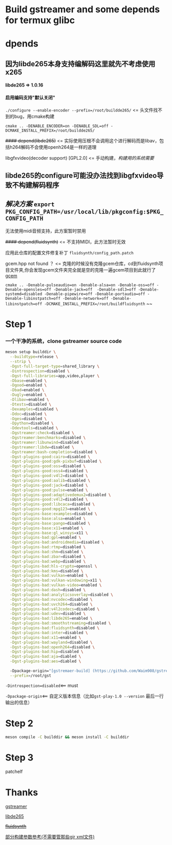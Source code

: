 # Build gstreamer and some depends for termux glibc

# dpends

## 因为libde265本身支持编解码这里就先不考虑使用x265

#### libde265 => 1.0.16  
#### 启用编码支持"默认关闭"

```./configure --enable-encoder --prefix=/root/buildde265/``` <= 头文件找不到的bug，用cmake构建

```cmake .. -DENABLE_ENCODER=on -DENABLE_SDL=off -DCMAKE_INSTALL_PREFIX=/root/buildde265/```

~~#### depend(libde265)~~ <= 实际使用压根不会调用这个进行解码而是libav，包括h264解码不会使用openh264是一样的道理

  libgfxvideo(decoder support) [GPL2.0] <= 手动构建，*构建用的系统需要*

  ## libde265的configure可能没办法找到libgfxvideo导致不构建解码程序

  ## *解决方案* ```export PKG_CONFIG_PATH=/usr/local/lib/pkgconfig:$PKG_CONFIG_PATH```

无法使用midi音频支持，此方案暂时禁用


~~#### depend(fluidsynth)~~ <= 不支持MIDI，此方法暂时无效

  应用此仓库的配置文件修复补丁
  ```fluidsynth/config_path.patch```

  gcem.hpp not found ？ <= 克隆的时候没有克隆gcem仓库，cd到fluidsynth项目文件夹,你会发现gcem文件夹完全就是空的克隆一遍gcem项目到此就行了 [gcem](https://github.com/kthohr/gcem)

```cmake .. -Denable-pulseaudio=on -Denable-alsa=on -Denable-oss=off -Denable-opensles=off -Denable-jack=off  -Denable-sdl3=off -Denable-systemd=disabled -Denable-pipewire=off -Denable-portaudio=off -Denable-libinstpatch=off -Denable-network=off -Denable-libinstpatch=off -DCMAKE_INSTALL_PREFIX=/root/buildfluidsynth```
~~
# Step 1

### 一个干净的系统，clone gstreamer source code

```bash
meson setup builddir \
  --buildtype=release \
  --strip \
  -Dgst-full-target-type=shared_library \
  -Dintrospection=disabled \
  -Dgst-full-libraries=app,video,player \
  -Dbase=enabled \
  -Dgood=enabled \
  -Dbad=enabled \
  -Dugly=enabled \
  -Dlibav=enabled \
  -Dtests=disabled \
  -Dexamples=disabled \
  -Ddoc=disabled \
  -Dges=disabled \
  -Dpython=disabled \
  -Ddevtools=disabled \
  -Dgstreamer:check=disabled \
  -Dgstreamer:benchmarks=disabled \
  -Dgstreamer:libunwind=disabled \
  -Dgstreamer:libdw=disabled \
  -Dgstreamer:bash-completion=disabled \
  -Dgst-plugins-good:cairo=disabled \
  -Dgst-plugins-good:gdk-pixbuf=disabled \
  -Dgst-plugins-good:oss=disabled \
  -Dgst-plugins-good:oss4=disabled \
  -Dgst-plugins-good:v4l2=disabled \
  -Dgst-plugins-good:aalib=disabled \
  -Dgst-plugins-good:jack=disabled \
  -Dgst-plugins-good:pulse=enabled \
  -Dgst-plugins-good:adaptivedemux2=disabled \
  -Dgst-plugins-good:v4l2=disabled \
  -Dgst-plugins-good:libcaca=disabled \
  -Dgst-plugins-good:mpg123=enabled \
  -Dgst-plugins-base:examples=disabled \
  -Dgst-plugins-base:alsa=enabled \
  -Dgst-plugins-base:pango=disabled \
  -Dgst-plugins-base:x11=enabled \
  -Dgst-plugins-base:gl_winsys=x11 \
  -Dgst-plugins-bad:gpl=enabled \
  -Dgst-plugins-bad:androidmedia=disabled \
  -Dgst-plugins-bad:rtmp=disabled \
  -Dgst-plugins-bad:shm=disabled \
  -Dgst-plugins-bad:zbar=disabled \
  -Dgst-plugins-bad:webp=disabled \
  -Dgst-plugins-bad:hls-crypto=openssl \
  -Dgst-plugins-bad:kms=disabled \
  -Dgst-plugins-bad:vulkan=enabled \
  -Dgst-plugins-bad:vulkan-windowing=x11 \
  -Dgst-plugins-bad:vulkan-video=enabled \
  -Dgst-plugins-bad:dash=disabled \
  -Dgst-plugins-bad:analyticsoverlay=disabled \
  -Dgst-plugins-bad:nvcodec=disabled \
  -Dgst-plugins-bad:uvch264=disabled \
  -Dgst-plugins-bad:v4l2codecs=disabled \
  -Dgst-plugins-bad:udev=disabled \
  -Dgst-plugins-bad:libde265=enabled \
  -Dgst-plugins-bad:smoothstreaming=disabled \
  -Dgst-plugins-bad:fluidsynth=disabled \
  -Dgst-plugins-bad:inter=disabled \
  -Dgst-plugins-bad:x11=enabled \
  -Dgst-plugins-bad:wayland=disabled \
  -Dgst-plugins-bad:openh264=disabled \
  -Dgst-plugins-bad:hip=disabled \
  -Dgst-plugins-bad:aja=diabled \
  -Dgst-plugins-bad:aes=diabled \
  
  -Dpackage-origin="[gstremaer-build] (https://github.com/Waim908/gstreamer-build)  ᗜˬᗜ" \
  --prefix=/root/gst
```

```-Dintrospection=disabled```<== must

```-Dpackage-origin```<== 自定义版本信息（比如```gst-play-1.0 --version``` 最后一行输出的信息）

# Step 2

```bash
meson compile -C builddir && meson install -C builddir
```

# Step 3

patchelf

# Thanks

[gstreamer](https://gitlab.freedesktop.org/gstreamer/gstreamer)

[libde265]()

~~[fluidsynth](https://github.com/FluidSynth/fluidsynth)~~

[部分构建参数参考(不需要管那些gir xml文件)](https://github.com/termux/termux-packages)